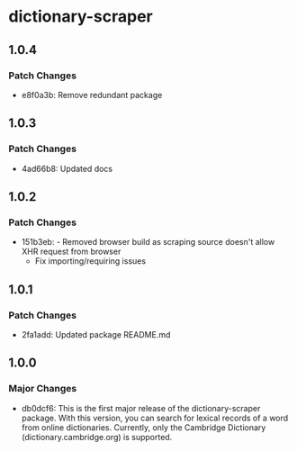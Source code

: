# dictionary-scraper

## 1.0.4

### Patch Changes

- e8f0a3b: Remove redundant package

## 1.0.3

### Patch Changes

- 4ad66b8: Updated docs

## 1.0.2

### Patch Changes

- 151b3eb: - Removed browser build as scraping source doesn't allow XHR request from browser
  - Fix importing/requiring issues

## 1.0.1

### Patch Changes

- 2fa1add: Updated package README.md

## 1.0.0

### Major Changes

- db0dcf6: This is the first major release of the dictionary-scraper package. With this version, you can search for lexical records of a word from online dictionaries. Currently, only the Cambridge Dictionary (dictionary.cambridge.org) is supported.
